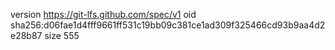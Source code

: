 version https://git-lfs.github.com/spec/v1
oid sha256:d06fae1d4fff9661ff531c19bb09c381ce1ad309f325466cd93b9aa4d2e28b87
size 555

